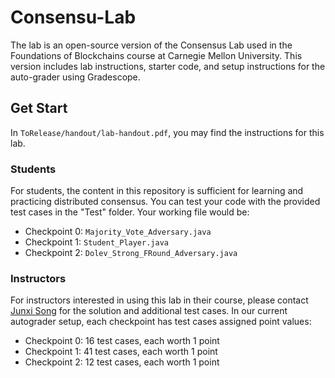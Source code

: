 # Consensu-Lab
The lab is an open-source version of the Consensus Lab used in the Foundations of Blockchains course at Carnegie Mellon University. This version includes lab instructions, starter code, and setup instructions for the auto-grader using Gradescope.


## Get Start
In `ToRelease/handout/lab-handout.pdf`, you may find the instructions for this lab. 

### Students

For students, the content in this repository is sufficient for learning and practicing distributed consensus. You can test your code with the provided test cases in the "Test" folder. Your working file would be:

* Checkpoint 0: `Majority_Vote_Adversary.java`
* Checkpoint 1: `Student_Player.java`
* Checkpoint 2: `Dolev_Strong_FRound_Adversary.java`

### Instructors
For instructors interested in using this lab in their course, please contact [Junxi Song](20001218sjx@gmail.com) for the solution and additional test cases. In our current autograder setup, each checkpoint has test cases assigned point values:

* Checkpoint 0: 16 test cases, each worth 1 point
* Checkpoint 1: 41 test cases, each worth 1 point
* Checkpoint 2: 12 test cases, each worth 1 point


  